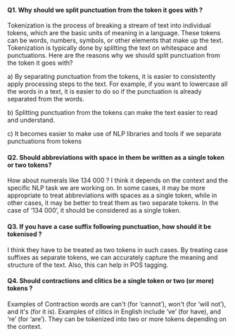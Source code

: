 #### Q1. Why should we split punctuation from the token it goes with ?
Tokenization is the process of breaking a stream of text into individual tokens, which are the basic units of meaning in a language. These tokens can be words, numbers, symbols, or other elements that make up the text. Tokenization is typically done by splitting the text on whitespace and punctuations. 
Here are the reasons why we should split punctuation from the token it goes with?

a) By separating punctuation from the tokens, it is easier to consistently apply processing steps to the text. For example, if you want to lowercase all the words in a text, it is easier to do so if the punctuation is already separated from the words.

b) Splitting punctuation from the tokens can make the text easier to read and understand.

c) It becomes easier to make use of NLP libraries and tools if we separate punctuations from tokens

#### Q2. Should abbreviations with space in them be written as a single token or two tokens?
How about numerals like 134 000 ?
I think it depends on the context and the specific NLP task we are working on. In some cases, it may be more appropriate to treat abbreviations with spaces as a single token, while in other cases, it may be better to treat them as two separate tokens.
In the case of ‘134 000’, it should be considered as a single token.

#### Q3. If you have a case suffix following punctuation, how should it be tokenised ?
I think they have to be treated as two tokens in such cases. By treating case suffixes as separate tokens, we can accurately capture the meaning and structure of the text. Also, this can help in POS tagging.

#### Q4. Should contractions and clitics be a single token or two (or more) tokens ?
Examples of Contraction words are can't (for ‘cannot’), won't (for ‘will not’), and it's (for it is). Examples of clitics in English include ‘ve’ (for have), and ‘re’ (for ‘are’). They can be tokenized into two or more tokens depending on the context. 
